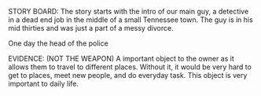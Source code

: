 STORY BOARD:
The story starts with the intro of our main guy, a detective in a dead end job in the middle of a small Tennessee town. The guy is in his mid thirties and was just a part of a messy divorce.

One day the head of the police 


EVIDENCE: (NOT THE WEAPON)
A important object to the owner as it allows them to travel to different places. Without it, it would be very hard to get to places, meet new people, and do everyday task. This object is very important to daily life. 
